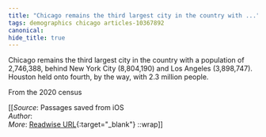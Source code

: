 ```yaml
---
title: "Chicago remains the third largest city in the country with ..."
tags: demographics chicago articles-10367892
canonical: 
hide_title: true
---
```


Chicago remains the third largest city in the country with a population of 2,746,388, behind New York City (8,804,190) and Los Angeles (3,898,747). Houston held onto fourth, by the way, with 2.3 million people.

From the 2020 census


[[_Source_: Passages saved from iOS<br>
_Author_:  <br>
_More_: [Readwise URL](https://readwise.io/open/213713828){:target="_blank"}
::wrap]]